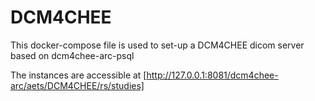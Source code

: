 # DCM4CHEE


This docker-compose file is used to set-up a DCM4CHEE dicom server based on dcm4chee-arc-psql


The instances are accessible at [http://127.0.0.1:8081/dcm4chee-arc/aets/DCM4CHEE/rs/studies]
